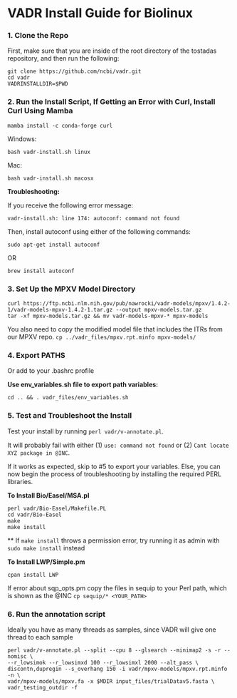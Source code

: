 # VADR Install Guide for Biolinux
### **1. Clone the Repo**

First, make sure that you are inside of the root directory of the tostadas repository, and then run the following:

```
git clone https://github.com/ncbi/vadr.git
cd vadr
VADRINSTALLDIR=$PWD
```
### **2. Run the Install Script, If Getting an Error with Curl, Install Curl Using Mamba**
`mamba install -c conda-forge curl`

Windows:
```
bash vadr-install.sh linux
```
Mac:
```
bash vadr-install.sh macosx
```
**Troubleshooting:**

If you receive the following error message:
```
vadr-install.sh: line 174: autoconf: command not found
```
Then, install autoconf using either of the following commands:

```
sudo apt-get install autoconf
```
OR
```
brew install autoconf
``` 

### 3. **Set Up the MPXV Model Directory**
```
curl https://ftp.ncbi.nlm.nih.gov/pub/nawrocki/vadr-models/mpxv/1.4.2-1/vadr-models-mpxv-1.4.2-1.tar.gz --output mpxv-models.tar.gz
tar -xf mpxv-models.tar.gz && mv vadr-models-mpxv-* mpxv-models
```
You also need to copy the modified model file that includes the ITRs from our MPXV repo.
`cp ../vadr_files/mpxv.rpt.minfo mpxv-models/`

### **4. Export PATHS**
Or add to your .bashrc profile

**Use env_variables.sh file to export path variables:**
```
cd .. && . vadr_files/env_variables.sh
```

### **5. Test and Troubleshoot the Install**

Test your install by running `perl vadr/v-annotate.pl`. 

It will probably fail with either (1) ```use: command not found``` or (2) ```Cant locate XYZ package in @INC```. 

If it works as expected, skip to #5 to export your variables. Else, you can now begin the process of troubleshooting by installing the required PERL libraries.

**To Install Bio/Easel/MSA.pl**
```
perl vadr/Bio-Easel/Makefile.PL
cd vadr/Bio-Easel
make
make install
```
** If ```make install``` throws a permission error, try running it as admin with ```sudo make install``` instead

**To Install LWP/Simple.pm**
```
cpan install LWP
```
If error about sqp_opts.pm copy the files in sequip to your Perl path, which is shown as the @INC 
`cp sequip/* <YOUR_PATH>`

### 6. Run the annotation script
Ideally you have as many threads as samples, since VADR will give one thread to each sample
```
perl vadr/v-annotate.pl --split --cpu 8 --glsearch --minimap2 -s -r --nomisc \
--r_lowsimok --r_lowsimxd 100 --r_lowsimxl 2000 --alt_pass \
discontn,dupregin --s_overhang 150 -i vadr/mpxv-models/mpxv.rpt.minfo -n \
vadr/mpxv-models/mpxv.fa -x $MDIR input_files/trialDatav5.fasta \
vadr_testing_outdir -f
```